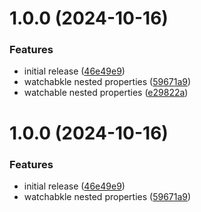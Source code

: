 # 1.0.0 (2024-10-16)


### Features

* initial release ([46e49e9](https://github.com/tjbroodryk/react-viewmodel/commit/46e49e99ce6f31038602a40f8c4bc7ddf3b5bd3a))
* watchabkle nested properties ([59671a9](https://github.com/tjbroodryk/react-viewmodel/commit/59671a91fcc07069ebc581e27964d1a71fa3ef0b))
* watchable nested properties ([e29822a](https://github.com/tjbroodryk/react-viewmodel/commit/e29822a1f10f17025a98326ece0dacb95c86109b))

# 1.0.0 (2024-10-16)


### Features

* initial release ([46e49e9](https://github.com/tjbroodryk/react-viewmodel/commit/46e49e99ce6f31038602a40f8c4bc7ddf3b5bd3a))
* watchabkle nested properties ([59671a9](https://github.com/tjbroodryk/react-viewmodel/commit/59671a91fcc07069ebc581e27964d1a71fa3ef0b))
